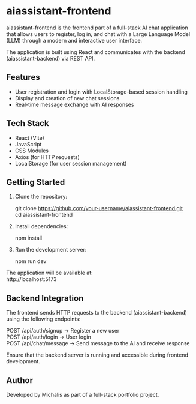 # aiassistant-frontend

aiassistant-frontend is the frontend part of a full-stack AI chat application that allows users to register, log in, and chat with a Large Language Model (LLM) through a modern and interactive user interface.

The application is built using React and communicates with the backend (aiassistant-backend) via REST API.

## Features

- User registration and login with LocalStorage-based session handling
- Display and creation of new chat sessions
- Real-time message exchange with AI responses

## Tech Stack

- React (Vite)
- JavaScript
- CSS Modules
- Axios (for HTTP requests)
- LocalStorage (for user session management)

## Getting Started

1. Clone the repository:

   git clone https://github.com/your-username/aiassistant-frontend.git  
   cd aiassistant-frontend

2. Install dependencies:

   npm install

3. Run the development server:

   npm run dev

The application will be available at:  
http://localhost:5173

## Backend Integration

The frontend sends HTTP requests to the backend (aiassistant-backend) using the following endpoints:

POST   /api/auth/signup      -> Register a new user  
POST   /api/auth/login       -> User login  
POST   /api/chat/message     -> Send message to the AI and receive response

Ensure that the backend server is running and accessible during frontend development.

## Author

Developed by Michalis as part of a full-stack portfolio project.

